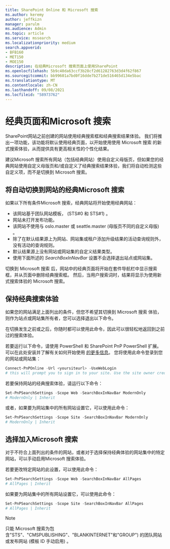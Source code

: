 ```yaml
---
title: SharePoint Online 和 Microsoft 搜索
ms.author: keremy
author: jeffkizn
manager: parulm
ms.audience: Admin
ms.topic: article
ms.service: mssearch
ms.localizationpriority: medium
search.appverid:
- BFB160
- MET150
- MOE150
description: 在经典Microsoft 搜索页面上使用SharePoint
ms.openlocfilehash: 5b9c40da63ccf3b28cf2d61282763d3d4f62f867
ms.sourcegitcommit: bb99601a7bd0f16dde7b271de516465d134e5bac
ms.translationtype: MT
ms.contentlocale: zh-CN
ms.lasthandoff: 09/08/2021
ms.locfileid: "58973762"
---
```

# <a name="classic-pages-and-microsoft-search"></a>经典页面和Microsoft 搜索

SharePoint网站之前创建的网站使用经典搜索框和经典搜索结果体验。 我们将推出一项功能，该功能将默认使用经典页面，以开始使用使用 Microsoft 搜索 的新式搜索体验，从而提供具有更高相关性的个性化结果。

建议Microsoft 搜索所有网站（包括经典网站）使用自定义母版页，但如果您的经典网站使用自定义母版页和/或自定义了经典搜索结果体验，我们将自动检测这些自定义项，而不是切换到 Microsoft 搜索。

## <a name="classic-sites-that-will-automatically-switch-to-microsoft-search"></a>将自动切换到网站的经典Microsoft 搜索

如果以下所有条件Microsoft 搜索，经典网站将开始使用经典网站：

* 该网站基于团队网站模板， (STS#0 和 STS#1) 。
* 网站未打开发布功能。
* 该网站不使用与 oslo.master 或 seattle.master (母版页不同的自定义母版) 。
* 除了在默认结果源上为网站、网站集或租户添加升级结果的活动查询规则外，没有活动的查询规则。
* 默认结果源上没有网站或网站集的自定义结果类型。
* 使用下面所述的 *SearchBoxInNavBar* 设置不会选择退出站点或网站集。

切换到 Microsoft 搜索 后，网站中的经典页面将开始在套件导航栏中显示搜索框，并从页面中删除经典搜索框。 然后，当用户搜索词时，结果将显示为使用新式搜索体验的 Microsoft 搜索。

## <a name="staying-with-the-classic-search-experience"></a>保持经典搜索体验

如果您的网站满足上面列出的条件，但您不希望其切换到 Microsoft 搜索 体验，则作为站点或网站集所有者，您可以选择退出以下命令。

在切换发生之前或之后，你随时都可以使用此命令，因此可以很轻松地返回到之前过的搜索体验。

若要运行以下命令，请使用 PowerShell 和 SharePoint PnP PowerShell 扩展。 可以在此处安装并了解有关如何开始使用 [的更多信息](/powershell/sharepoint/sharepoint-pnp/sharepoint-pnp-cmdlets?view=sharepoint-ps)。 您将使用此命令登录到您的网站或网站集：

```powershell
Connect-PnPOnline -Url <yoursiteurl> -UseWebLogin
# this will prompt you to sign in to your site. Use the site owner credentials.
```

若要保持网站的经典搜索体验，请运行以下命令：

```powershell
Set-PnPSearchSettings -Scope Web -SearchBoxInNavBar ModernOnly
# ModernOnly | Inherit
```

或者，如果要为网站集中的所有网站设置它，可以使用此命令：

```powershell
Set-PnPSearchSettings -Scope Site -SearchBoxInNavBar ModernOnly
# ModernOnly | Inherit
```

## <a name="opting-into-microsoft-search"></a>选择加入Microsoft 搜索

对于不符合上面列出的条件的网站，或者对于选择保持经典体验的网站集中的特定网站，可以手动启用Microsoft 搜索体验。

若要更改特定网站的此设置，可以使用此命令：

```powershell
Set-PnPSearchSettings -Scope Web -SearchBoxInNavBar AllPages
# AllPages | Inherit
```

如果要为网站集中的所有网站设置它，可以使用此命令：

```powershell
Set-PnPSearchSettings -Scope Site -SearchBoxInNavBar AllPages
# AllPages | Inherit
```

> [!NOTE]
> 只能 Microsoft 搜索为包含"STS"、"CMSPUBLISHING"、"BLANKINTERNET"和"GROUP") 的团队网站或发布网站 (模板 ID 手动启用) 。